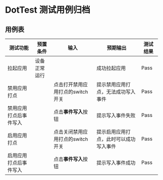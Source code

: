 # DotTest 测试用例归档

## 用例表

|测试功能|预置条件|输入|预期输出|测试结果|
|--------------------------------|--------------------------------|--------------------------------|--------------------------------|--------------------------------|
|拉起应用|	设备正常运行|		|成功拉起应用|Pass|
|禁用应用打点|  | 点击打开禁用应用打点的switch开关 |提示禁用应用打点，无法成功写入事件|Pass|
| 禁用应用打点后事件写入   |              | 点击**事件写入**按钮 | 提示写入事件失败 |Pass|
| 启用应用打点 |              | 点击关闭禁用应用打点的switch开关 | 提示启用应用打点，此时可以成功写入事件 |Pass|
|启用应用打点后事件写入|  | 点击**事件写入**按钮 | 提示写入事件成功 |Pass|